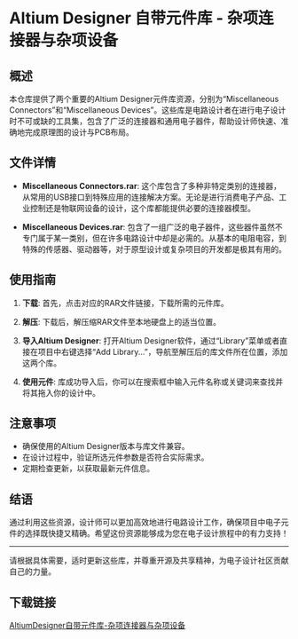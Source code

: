 # Altium Designer 自带元件库 - 杂项连接器与杂项设备

## 概述

本仓库提供了两个重要的Altium Designer元件库资源，分别为“Miscellaneous Connectors”和“Miscellaneous Devices”。这些库是电路设计者在进行电子设计时不可或缺的工具集，包含了广泛的连接器和通用电子器件，帮助设计师快速、准确地完成原理图的设计与PCB布局。

## 文件详情

- **Miscellaneous Connectors.rar**: 这个库包含了多种非特定类别的连接器，从常用的USB接口到特殊应用的连接解决方案。无论是进行消费电子产品、工业控制还是物联网设备的设计，这个库都能提供必要的连接器模型。

- **Miscellaneous Devices.rar**: 包含了一组广泛的电子器件，这些器件虽然不专门属于某一类别，但在许多电路设计中却是必需的。从基本的电阻电容，到特殊的传感器、驱动器等，对于原型设计或复杂项目的开发都是极其有用的。

## 使用指南

1. **下载**: 首先，点击对应的RAR文件链接，下载所需的元件库。
   
2. **解压**: 下载后，解压缩RAR文件至本地硬盘上的适当位置。

3. **导入Altium Designer**: 打开Altium Designer软件，通过“Library”菜单或者直接在项目中右键选择“Add Library...”，导航至解压后的库文件所在位置，添加这两个库。

4. **使用元件**: 库成功导入后，你可以在搜索框中输入元件名称或关键词来查找并将其拖入你的设计中。

## 注意事项

- 确保使用的Altium Designer版本与库文件兼容。
- 在设计过程中，验证所选元件参数是否符合实际需求。
- 定期检查更新，以获取最新元件信息。

## 结语

通过利用这些资源，设计师可以更加高效地进行电路设计工作，确保项目中电子元件的选择既快捷又精确。希望这份资源能够成为您在电子设计旅程中的有力支持！

---

请根据具体需要，适时更新这些库，并尊重开源及共享精神，为电子设计社区贡献自己的力量。

## 下载链接

[AltiumDesigner自带元件库-杂项连接器与杂项设备](https://pan.quark.cn/s/4fbd48b528f8)